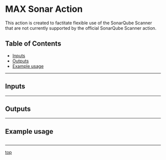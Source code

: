 # MAX Sonar Action

This action is created to factitate flexible use of the SonarQube Scanner that are not currently supported by the official SonarQube Scanner action.

## Table of Contents

- [Inputs](#inputs)
- [Outputs](#outputs)
- [Example usage](#example-usage)

---

## Inputs

---

## Outputs

---

## Example usage

```yaml

```

---
[top](#max-sonar-action)
